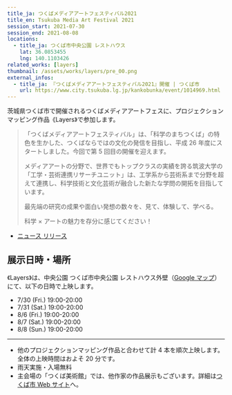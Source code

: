 ```yaml
---
title_ja: つくばメディアアートフェスティバル2021
title_en: Tsukuba Media Art Festival 2021
session_start: 2021-07-30
session_end: 2021-08-08
locations:
  - title_ja: つくば市中央公園 レストハウス
    lat: 36.0853455
    lng: 140.1103426
related_works: [layers]
thumbnail: /assets/works/layers/pre_00.png
external_infos:
  - title_ja: 『つくばメディアアートフェスティバル2021』開催 | つくば市
    url: https://www.city.tsukuba.lg.jp/kankobunka/event/1014969.html
---
```


茨城県つくば市で開催されるつくばメディアアートフェスに、プロジェクションマッピング作品《Layers》で参加します。

> 「つくばメディアアートフェスティバル」は、「科学のまちつくば」の特色を生かした、つくばならではの文化の発信を目指し、平成 26 年度にスタートしました。今回で第 5 回目の開催を迎えます。
>
> メディアアートの分野で、世界でもトップクラスの実績を誇る筑波大学の「工学・芸術連携リサーチユニット」は、工学系から芸術系まで分野を超えて連携し、科学技術と文化芸術が融合した新たな学問の開拓を目指しています。
>
> 最先端の研究の成果や面白い発想の数々を、見て、体験して、学べる。
>
> 科学 × アートの魅力を存分に感じてください！

- [ニュース リリース](https://www.nandenjin.com/news/210728_tmaf21)

## 展示日時・場所

《Layers》は、中央公園 つくば市中央公園 レストハウス外壁（[Google マップ](https://goo.gl/maps/HsHft5nqe41xvHti7)）にて、以下の日時で上映します。

- 7/30 (Fri.) 19:00-20:00
- 7/31 (Sat.) 19:00-20:00
- 8/6 (Fri.) 19:00-20:00
- 8/7 (Sat.) 19:00-20:00
- 8/8 (Sun.) 19:00-20:00

---

- 他のプロジェクションマッピング作品と合わせて計 4 本を順次上映します。全体の上映時間はおよそ 20 分です。
- 雨天実施・入場無料
- 主会場の「つくば美術館」では、他作家の作品展示もございます。詳細は[つくば市 Web サイト](https://www.city.tsukuba.lg.jp/kankobunka/event/1014969.html)へ。
